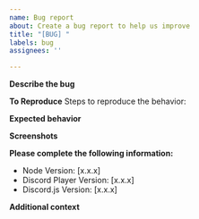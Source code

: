 ```yaml
---
name: Bug report
about: Create a bug report to help us improve
title: "[BUG] "
labels: bug
assignees: ''

---
```


**Describe the bug**
<!-- A clear and concise description of what the bug is. -->

**To Reproduce**
Steps to reproduce the behavior:
<!-- 1. Go to '...'
2. Click on '....'
3. Scroll down to '....'
4. See error -->

**Expected behavior**
<!-- A clear and concise description of what you expected to happen. -->

**Screenshots**
<!-- If applicable, add screenshots to help explain your problem. -->

**Please complete the following information:**
 - Node Version: [x.x.x]
 - Discord Player Version: [x.x.x]
 - Discord.js Version: [x.x.x]

**Additional context**
<!-- Add any other context about the problem here. -->
